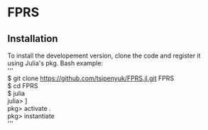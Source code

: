 # FPRS  
  
## Installation  
To install the developement version, clone the code and register it   
using Julia's pkg. Bash example:  
'''  
$ git clone https://github.com/tsipenyuk/FPRS.jl.git FPRS  
$ cd FPRS  
$ julia  
julia> ]  
pkg> activate .  
pkg> instantiate    
'''  
